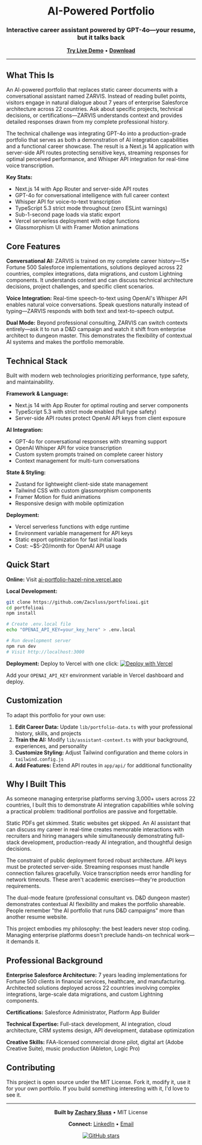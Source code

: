 <div align="center">

# AI-Powered Portfolio

### Interactive career assistant powered by GPT-4o—your resume, but it talks back

**[Try Live Demo](https://ai-portfolio-hazel-nine.vercel.app)** • **[Download](https://github.com/Zacsluss/portfolioai/archive/refs/heads/main.zip)**

</div>

---

## What This Is

An AI-powered portfolio that replaces static career documents with a conversational assistant named ZARVIS. Instead of reading bullet points, visitors engage in natural dialogue about 7 years of enterprise Salesforce architecture across 22 countries. Ask about specific projects, technical decisions, or certifications—ZARVIS understands context and provides detailed responses drawn from my complete professional history.

The technical challenge was integrating GPT-4o into a production-grade portfolio that serves as both a demonstration of AI integration capabilities and a functional career showcase. The result is a Next.js 14 application with server-side API routes protecting sensitive keys, streaming responses for optimal perceived performance, and Whisper API integration for real-time voice transcription.

**Key Stats:**
- Next.js 14 with App Router and server-side API routes
- GPT-4o for conversational intelligence with full career context
- Whisper API for voice-to-text transcription
- TypeScript 5.3 strict mode throughout (zero ESLint warnings)
- Sub-1-second page loads via static export
- Vercel serverless deployment with edge functions
- Glassmorphism UI with Framer Motion animations

## Core Features

**Conversational AI:** ZARVIS is trained on my complete career history—15+ Fortune 500 Salesforce implementations, solutions deployed across 22 countries, complex integrations, data migrations, and custom Lightning components. It understands context and can discuss technical architecture decisions, project challenges, and specific client scenarios.

**Voice Integration:** Real-time speech-to-text using OpenAI's Whisper API enables natural voice conversations. Speak questions naturally instead of typing—ZARVIS responds with both text and text-to-speech output.

**Dual Mode:** Beyond professional consulting, ZARVIS can switch contexts entirely—ask it to run a D&D campaign and watch it shift from enterprise architect to dungeon master. This demonstrates the flexibility of contextual AI systems and makes the portfolio memorable.

## Technical Stack

Built with modern web technologies prioritizing performance, type safety, and maintainability.

**Framework & Language:**
- Next.js 14 with App Router for optimal routing and server components
- TypeScript 5.3 with strict mode enabled (full type safety)
- Server-side API routes protect OpenAI API keys from client exposure

**AI Integration:**
- GPT-4o for conversational responses with streaming support
- OpenAI Whisper API for voice transcription
- Custom system prompts trained on complete career history
- Context management for multi-turn conversations

**State & Styling:**
- Zustand for lightweight client-side state management
- Tailwind CSS with custom glassmorphism components
- Framer Motion for fluid animations
- Responsive design with mobile optimization

**Deployment:**
- Vercel serverless functions with edge runtime
- Environment variable management for API keys
- Static export optimization for fast initial loads
- Cost: ~$5-20/month for OpenAI API usage

## Quick Start

**Online:** Visit [ai-portfolio-hazel-nine.vercel.app](https://ai-portfolio-hazel-nine.vercel.app)

**Local Development:**
```bash
git clone https://github.com/Zacsluss/portfolioai.git
cd portfolioai
npm install

# Create .env.local file
echo "OPENAI_API_KEY=your_key_here" > .env.local

# Run development server
npm run dev
# Visit http://localhost:3000
```

**Deployment:**
Deploy to Vercel with one click:
[![Deploy with Vercel](https://vercel.com/button)](https://vercel.com/new/clone?repository-url=https://github.com/Zacsluss/portfolioai)

Add your `OPENAI_API_KEY` environment variable in Vercel dashboard and deploy.

## Customization

To adapt this portfolio for your own use:

1. **Edit Career Data:** Update `lib/portfolio-data.ts` with your professional history, skills, and projects
2. **Train the AI:** Modify `lib/assistant-context.ts` with your background, experiences, and personality
3. **Customize Styling:** Adjust Tailwind configuration and theme colors in `tailwind.config.js`
4. **Add Features:** Extend API routes in `app/api/` for additional functionality

## Why I Built This

As someone managing enterprise platforms serving 3,000+ users across 22 countries, I built this to demonstrate AI integration capabilities while solving a practical problem: traditional portfolios are passive and forgettable.

Static PDFs get skimmed. Static websites get skipped. An AI assistant that can discuss my career in real-time creates memorable interactions with recruiters and hiring managers while simultaneously demonstrating full-stack development, production-ready AI integration, and thoughtful design decisions.

The constraint of public deployment forced robust architecture. API keys must be protected server-side. Streaming responses must handle connection failures gracefully. Voice transcription needs error handling for network timeouts. These aren't academic exercises—they're production requirements.

The dual-mode feature (professional consultant vs. D&D dungeon master) demonstrates contextual AI flexibility and makes the portfolio shareable. People remember "the AI portfolio that runs D&D campaigns" more than another resume website.

This project embodies my philosophy: the best leaders never stop coding. Managing enterprise platforms doesn't preclude hands-on technical work—it demands it.

## Professional Background

**Enterprise Salesforce Architecture:** 7 years leading implementations for Fortune 500 clients in financial services, healthcare, and manufacturing. Architected solutions deployed across 22 countries involving complex integrations, large-scale data migrations, and custom Lightning components.

**Certifications:** Salesforce Administrator, Platform App Builder

**Technical Expertise:** Full-stack development, AI integration, cloud architecture, CRM systems design, API development, database optimization

**Creative Skills:** FAA-licensed commercial drone pilot, digital art (Adobe Creative Suite), music production (Ableton, Logic Pro)

## Contributing

This project is open source under the MIT License. Fork it, modify it, use it for your own portfolio. If you build something interesting with it, I'd love to see it.

---

<div align="center">

**Built by [Zachary Sluss](https://github.com/Zacsluss)** • MIT License

**Connect:** [LinkedIn](https://linkedin.com/in/zacharysluss) • [Email](mailto:zacsluss@yahoo.com)

[![GitHub stars](https://img.shields.io/github/stars/Zacsluss/portfolioai?style=social)](https://github.com/Zacsluss/portfolioai/stargazers)

</div>
